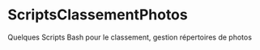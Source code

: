 ScriptsClassementPhotos
=======================

Quelques Scripts Bash pour le classement, gestion répertoires de photos
